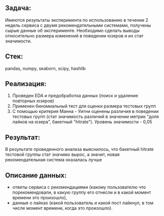 ## Задача: ##  
Имеются результаты эксперимента по использованию в течение 2 недель сервиса с двумя рекомендательными системами, получены сырые данные об эксперименте.
Необходимо сделать выводы относительно размера изменений в поведении юзеров и их стат значимости.

## Стек: ##
pandas, numpy, seaborn, scipy, hashlib  

## Реализация: ##  
1. Проведен EDA и предобработка данных (поиск и удаление повторных юзеров)  
2. Применен биномиальный тест для оценки размера тестовых групп
3. С помощью критерия Манна - Уитни оценены различия в поведении тестовых групп (стат значимость различий в значении метрик "доля лайков на юзера", бакетный "hitrate"). Уровень значимости - 0,05

## Результат: ##  
В результате проведенного анализа выяснилось, что бакетный hitrate тестовой группы стат значимо вырос, а значит, новая рекомендательная система оказалась лучше

## Описание данных: ##
- ответы сервиса с рекомендациями (какому пользователю что порекомендовали, в какую группу его отнесли и в какой момент времени это произошло),
- данные о лайках (какой пользователь и какой пост лайкнул, в том числе момент времени, когда это произошло).
